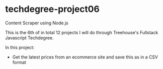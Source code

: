 # techdegree-project06
Content Scraper using Node.js

This is the 6th of in total 12 projects I will do through Treehouse's Fullstack Javascript Techdegree. 

In this project:
- Get the latest prices from an ecommerce site and save this as in a CSV format
